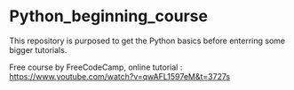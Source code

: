 # Python_beginning_course
This repository is purposed to get the Python basics before enterring some bigger tutorials.

Free course by FreeCodeCamp, online tutorial : https://www.youtube.com/watch?v=qwAFL1597eM&t=3727s

